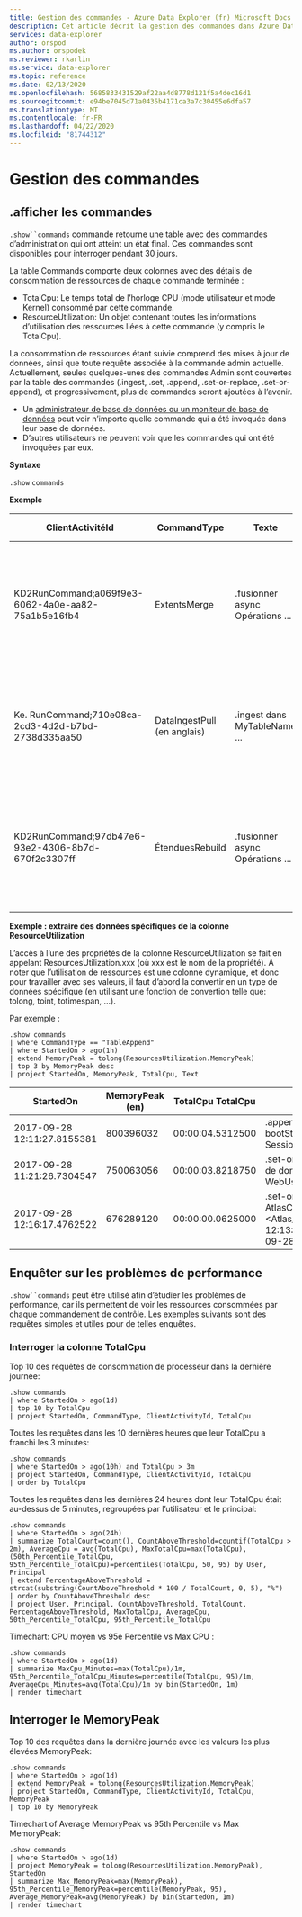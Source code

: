 ```yaml
---
title: Gestion des commandes - Azure Data Explorer (fr) Microsoft Docs
description: Cet article décrit la gestion des commandes dans Azure Data Explorer.
services: data-explorer
author: orspod
ms.author: orspodek
ms.reviewer: rkarlin
ms.service: data-explorer
ms.topic: reference
ms.date: 02/13/2020
ms.openlocfilehash: 5685833431529af22aa4d8778d121f5a4dec16d1
ms.sourcegitcommit: e94be7045d71a0435b4171ca3a7c30455e6dfa57
ms.translationtype: MT
ms.contentlocale: fr-FR
ms.lasthandoff: 04/22/2020
ms.locfileid: "81744312"
---
```

# <a name="commands-management"></a>Gestion des commandes

## <a name="show-commands"></a>.afficher les commandes 

`.show``commands` commande retourne une table avec des commandes d’administration qui ont atteint un état final. Ces commandes sont disponibles pour interroger pendant 30 jours.

La table Commands comporte deux colonnes avec des détails de consommation de ressources de chaque commande terminée :
* TotalCpu: Le temps total de l’horloge CPU (mode utilisateur et mode Kernel) consommé par cette commande.
* ResourceUtilization: Un objet contenant toutes les informations d’utilisation des ressources liées à cette commande (y compris le TotalCpu).

La consommation de ressources étant suivie comprend des mises à jour de données, ainsi que toute requête associée à la commande admin actuelle.
Actuellement, seules quelques-unes des commandes Admin sont couvertes par la table des commandes (.ingest, .set, .append, .set-or-replace, .set-or-append), et progressivement, plus de commandes seront ajoutées à l’avenir.


* Un [administrateur de base de données ou un moniteur de base de données](../management/access-control/role-based-authorization.md) peut voir n’importe quelle commande qui a été invoquée dans leur base de données.
* D’autres utilisateurs ne peuvent voir que les commandes qui ont été invoquées par eux.

**Syntaxe**

`.show` `commands`
 
**Exemple**
 
|ClientActivitéId |CommandType |Texte |Base de données |StartedOn |LastUpdatedOn |Duration |State |RootActivityId |Utilisateur |ÉchecReason |Application |Principal |TotalCpu TotalCpu |ResourceUtilization
|--|--|--|--|--|--|--|--|--|--|--|--|--|--|--
|KD2RunCommand;a069f9e3-6062-4a0e-aa82-75a1b5e16fb4 |ExtentsMerge   |.fusionner async Opérations ...    |DB1    |2017-09-05 11:08:07.5738569    |2017-09-05 11:08:09.1051161    |00:00:01.5312592   |Completed  |b965d809-3f3e-4f44-bd2b-5e1f49ac46c5   |AAD app id-5ba8cec2-9a70-e92c98cad651  |   |Kusto.Azure.DM.Svc |aadapp-5ba8cec2-9a70-e92c98cad651  |00:00:03.5781250   |" ScannedExtentsStatistics ": 'MinDataScannedTime": null, "MaxDataScannedTime": null ', "CacheStatistics": 'Mémoire': 'Misses': 2, "Hits": 20 ', 'Disk': 'Misses': 2, "Hits": 0 ', 'MemoryPeak": 159620640, "TotalCpu": "00:00:03.5781250" 
|Ke. RunCommand;710e08ca-2cd3-4d2d-b7bd-2738d335aa50 |DataIngestPull (en anglais) |.ingest dans MyTableName ...   |TestDB |2017-09-04 16:00:37.0915452    |2017-09-04 16:04:37.2834555    |00:04:00.1919103   |Échec |a8986e9e-943f-81b0270d6fae4    |cooper@fabrikam.com    |La connexion de prise a été éliminée.   |Kusto.Explorer |aaduser...    |00:00:00   |"ScannedExtentsStatistics": "MinDataScannedTime": null, "MaxDataScannedTime": null , "CacheStatistics": 'Memory': 'Misses': 0, Hits": 0 ', 'Disk': 'Misses": 'Hits": 'Hits": 'Hits": '0 ', 'MemoryPeak": 0, "TotalCpu": "00:00:00" 
|KD2RunCommand;97db47e6-93e2-4306-8b7d-670f2c3307ff |ÉtenduesRebuild |.fusionner async Opérations ...    |DB2    |2017-09-18 13:29:38.5945531    |2017-09-18 13:29:39.9451163    |00:00:01.3505632   |Completed  |d5ebb755-d5df-4e94-b240-9accdf06c2d1   |AAD app id-5ba8cec2-9a70-e92c98cad651  |   |Kusto.Azure.DM.Svc |aadapp-5ba8cec2-9a70-e92c98cad651  |00:00:00.8906250   |" ScannedExtentsStatistics ": 'MinDataScannedTime": null, "MaxDataScannedTime": null ', "CacheStatistics": 'Mémoire": 'Misses': 0, "Hits": 1 ', 'Disk': 'Misses': 0, "Hits": 0 ', 'MemoryPeak': 88828560, "TotalCpu": "00:00:00.8906250"" 

**Exemple : extraire des données spécifiques de la colonne ResourceUtilization**

L’accès à l’une des propriétés de la colonne ResourceUtilization se fait en appelant ResourcesUtilization.xxx (où xxx est le nom de la propriété).
A noter que l’utilisation de ressources est une colonne dynamique, et donc pour travailler avec ses valeurs, il faut d’abord la convertir en un type de données spécifique (en utilisant une fonction de convertion telle que: tolong, toint, totimespan, ...).  

Par exemple :

```kusto
.show commands
| where CommandType == "TableAppend"
| where StartedOn > ago(1h)
| extend MemoryPeak = tolong(ResourcesUtilization.MemoryPeak)
| top 3 by MemoryPeak desc
| project StartedOn, MemoryPeak, TotalCpu, Text
```

|StartedOn |MemoryPeak (en) |TotalCpu TotalCpu |Texte
|--|--|--|--
| 2017-09-28 12:11:27.8155381   | 800396032 | 00:00:04.5312500  | .append Server_Boots <\| laisser bootStartsSourceTable - SessionStarts; ...
| 2017-09-28 11:21:26.7304547   | 750063056 | 00:00:03.8218750  | .set-or-append WebUsage <\| base de données ('CuratedDB'). WebUsage_v2 | Résumer... | Projet...
| 2017-09-28 12:16:17.4762522   | 676289120 | 00:00:00.0625000  | .set-or-append AtlasClusterEventStats with(..)) \| <Atlas_Temp(datetime(2017-09-28 12:13:28.7621737),datetime(2017-09-28 12:14:28.8168492))

## <a name="investigating-performance-issues"></a>Enquêter sur les problèmes de performance

`.show``commands` peut être utilisé afin d’étudier les problèmes de performance, car ils permettent de voir les ressources consommées par chaque commandement de contrôle.
Les exemples suivants sont des requêtes simples et utiles pour de telles enquêtes.

### <a name="querying-the-totalcpu-column"></a>Interroger la colonne TotalCpu

Top 10 des requêtes de consommation de processeur dans la dernière journée:

```kusto
.show commands
| where StartedOn > ago(1d)
| top 10 by TotalCpu
| project StartedOn, CommandType, ClientActivityId, TotalCpu 
```

Toutes les requêtes dans les 10 dernières heures que leur TotalCpu a franchi les 3 minutes:

```kusto
.show commands
| where StartedOn > ago(10h) and TotalCpu > 3m
| project StartedOn, CommandType, ClientActivityId, TotalCpu 
| order by TotalCpu 
```

Toutes les requêtes dans les dernières 24 heures dont leur TotalCpu était au-dessus de 5 minutes, regroupées par l’utilisateur et le principal:

```kusto
.show commands  
| where StartedOn > ago(24h)
| summarize TotalCount=count(), CountAboveThreshold=countif(TotalCpu > 2m), AverageCpu = avg(TotalCpu), MaxTotalCpu=max(TotalCpu), (50th_Percentile_TotalCpu, 95th_Percentile_TotalCpu)=percentiles(TotalCpu, 50, 95) by User, Principal
| extend PercentageAboveThreshold = strcat(substring(CountAboveThreshold * 100 / TotalCount, 0, 5), "%")
| order by CountAboveThreshold desc
| project User, Principal, CountAboveThreshold, TotalCount, PercentageAboveThreshold, MaxTotalCpu, AverageCpu, 50th_Percentile_TotalCpu, 95th_Percentile_TotalCpu
```

Timechart: CPU moyen vs 95e Percentile vs Max CPU :

```kusto
.show commands 
| where StartedOn > ago(1d) 
| summarize MaxCpu_Minutes=max(TotalCpu)/1m, 95th_Percentile_TotalCpu_Minutes=percentile(TotalCpu, 95)/1m, AverageCpu_Minutes=avg(TotalCpu)/1m by bin(StartedOn, 1m)
| render timechart
```

## <a name="querying-the-memorypeak"></a>Interroger le MemoryPeak

Top 10 des requêtes dans la dernière journée avec les valeurs les plus élevées MemoryPeak:

```kusto
.show commands
| where StartedOn > ago(1d)
| extend MemoryPeak = tolong(ResourcesUtilization.MemoryPeak)
| project StartedOn, CommandType, ClientActivityId, TotalCpu, MemoryPeak
| top 10 by MemoryPeak  
```

Timechart of Average MemoryPeak vs 95th Percentile vs Max MemoryPeak:

```kusto
.show commands 
| where StartedOn > ago(1d)
| project MemoryPeak = tolong(ResourcesUtilization.MemoryPeak), StartedOn 
| summarize Max_MemoryPeak=max(MemoryPeak), 95th_Percentile_MemoryPeak=percentile(MemoryPeak, 95), Average_MemoryPeak=avg(MemoryPeak) by bin(StartedOn, 1m)
| render timechart
```
